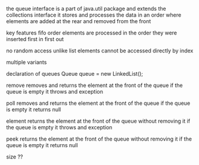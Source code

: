 the queue interface is a part of java.util package and extends the collections interface it stores and processes the data in an order where elements are added at the rear and removed from the front 

key features 
fifo order elements are processed in the order they were inserted first in first out 

no random access unlike list elements cannot be accessed directly by index

multiple variants  



declaration of queues
Queue<obj> queue = new LinkedList<obj>();

remove removes and returns the element at the front of the queue if the queue is empty it throws and exception 

poll removes and returns the element at the front of the queue if the queue is empty it returns null

element returns the element at the front of the queue without removing it if the queue is empty it throws and exception

peek returns the element at the front of the queue without removing it if the queue is empty it returns null

size ??